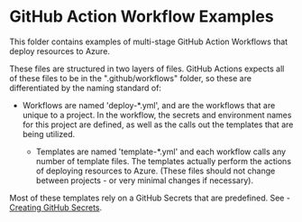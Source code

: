 # GitHub Action Workflow Examples

This folder contains examples of multi-stage GitHub Action Workflows that deploy resources to Azure.

These files are structured in two layers of files. GitHub Actions expects all of these files to be in the ".github/workflows" folder, so these are differentiated by the naming standard of:

- Workflows are named 'deploy-*.yml', and are the workflows that are unique to a project. In the workflow, the secrets and environment names for this project are defined, as well as the calls out the templates that are being utilized.

  - Templates are named 'template-*.yml' and each workflow calls any number of template files. The templates actually perform the actions of deploying resources to Azure. (These files should not change between projects - or very minimal changes if necessary).

Most of these templates rely on a GitHub Secrets that are predefined. 
See - [Creating GitHub Secrets](CreateGitHubSecrets.md).
